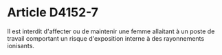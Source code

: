 # Article D4152-7

  
Il est interdit d'affecter ou de maintenir une femme allaitant à un poste de travail comportant un risque d'exposition interne à des rayonnements ionisants.
